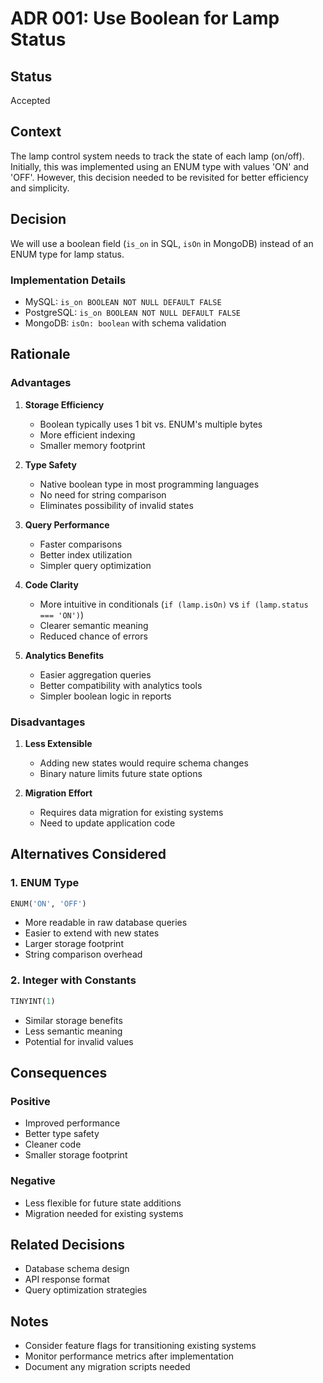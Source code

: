 # ADR 001: Use Boolean for Lamp Status

## Status
Accepted

## Context
The lamp control system needs to track the state of each lamp (on/off). Initially, this was implemented using an ENUM type with values 'ON' and 'OFF'. However, this decision needed to be revisited for better efficiency and simplicity.

## Decision
We will use a boolean field (`is_on` in SQL, `isOn` in MongoDB) instead of an ENUM type for lamp status.

### Implementation Details
- MySQL: `is_on BOOLEAN NOT NULL DEFAULT FALSE`
- PostgreSQL: `is_on BOOLEAN NOT NULL DEFAULT FALSE`
- MongoDB: `isOn: boolean` with schema validation

## Rationale

### Advantages
1. **Storage Efficiency**
   - Boolean typically uses 1 bit vs. ENUM's multiple bytes
   - More efficient indexing
   - Smaller memory footprint

2. **Type Safety**
   - Native boolean type in most programming languages
   - No need for string comparison
   - Eliminates possibility of invalid states

3. **Query Performance**
   - Faster comparisons
   - Better index utilization
   - Simpler query optimization

4. **Code Clarity**
   - More intuitive in conditionals (`if (lamp.isOn)` vs `if (lamp.status === 'ON')`)
   - Clearer semantic meaning
   - Reduced chance of errors

5. **Analytics Benefits**
   - Easier aggregation queries
   - Better compatibility with analytics tools
   - Simpler boolean logic in reports

### Disadvantages
1. **Less Extensible**
   - Adding new states would require schema changes
   - Binary nature limits future state options

2. **Migration Effort**
   - Requires data migration for existing systems
   - Need to update application code

## Alternatives Considered

### 1. ENUM Type
```sql
ENUM('ON', 'OFF')
```
- More readable in raw database queries
- Easier to extend with new states
- Larger storage footprint
- String comparison overhead

### 2. Integer with Constants
```sql
TINYINT(1)
```
- Similar storage benefits
- Less semantic meaning
- Potential for invalid values

## Consequences

### Positive
- Improved performance
- Better type safety
- Cleaner code
- Smaller storage footprint

### Negative
- Less flexible for future state additions
- Migration needed for existing systems

## Related Decisions
- Database schema design
- API response format
- Query optimization strategies

## Notes
- Consider feature flags for transitioning existing systems
- Monitor performance metrics after implementation
- Document any migration scripts needed 